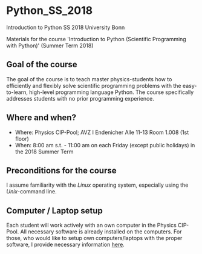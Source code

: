 # Python_SS_2018
Introduction to Python SS 2018 University Bonn 

Materials for the course 'Introduction to Python (Scientific Programming with Python)' (Summer Term 2018)

## Goal of the course
The goal of the course is to teach master physics-students how to efficiently 
and flexibly solve scientific programming problems with the easy-to-learn, 
high-level programming language Python. The course specifically addresses 
students with no prior programming experience.

## Where and when?
 - Where: Physics CIP-Pool; AVZ I Endenicher Alle 11-13 Room 1.008 (1st floor)
 - When: 8:00 am s.t. - 11:00 am on each Friday (except public holidays) in the 2018 Summer Term

## Preconditions for the course
I assume familiarity with the *Linux* operating system, especially using the
*Unix*-command line.

## Computer / Laptop setup
Each student will work actively with an own computer in the Physics CIP-Pool. All necessary software is already installed on the computers. For those, who would like to setup own computers/laptops with the proper software, I provide necessary information [here](https://github.com/terben/Introduction_to_Python_Bonn_Summer_2017/tree/master/computer_setup).
